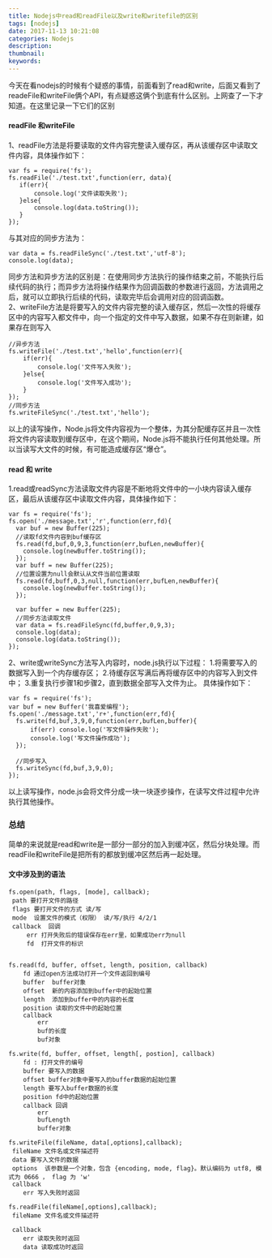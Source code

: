 ```yaml
---
title: Nodejs中read和readFile以及write和writefile的区别
tags: [nodejs]
date: 2017-11-13 10:21:08
categories: Nodejs
description:
thumbnail:
keywords:
---
```

今天在看nodejs的时候有个疑惑的事情，前面看到了read和write，后面又看到了readeFile和writeFile俩个API，有点疑惑这俩个到底有什么区别。上网查了一下才知道。在这里记录一下它们的区别

#### readFile 和writeFile
1、readFile方法是将要读取的文件内容完整读入缓存区，再从该缓存区中读取文件内容，具体操作如下：
```
var fs = require('fs');
fs.readFile('./test.txt',function(err, data){
   if(err){
       console.log('文件读取失败');
   }else{
       console.log(data.toString());
   }
});
```
<!-- more -->
与其对应的同步方法为：
```
var data = fs.readFileSync('./test.txt','utf-8');
console.log(data);
```
同步方法和异步方法的区别是：在使用同步方法执行的操作结束之前，不能执行后续代码的执行；而异步方法将操作结果作为回调函数的参数进行返回，方法调用之后，就可以立即执行后续的代码，读取完毕后会调用对应的回调函数。  
2、writeFile方法是将要写入的文件内容完整的读入缓存区，然后一次性的将缓存区中的内容写入都文件中，向一个指定的文件中写入数据，如果不存在则新建，如果存在则写入
```
//异步方法
fs.writeFile('./test.txt','hello',function(err){
    if(err){
        console.log('文件写入失败');
    }else{
        console.log('文件写入成功');
    }
});
//同步方法
fs.writeFileSync('./test.txt','hello');
```
以上的读写操作，Node.js将文件内容视为一个整体，为其分配缓存区并且一次性将文件内容读取到缓存区中，在这个期间，Node.js将不能执行任何其他处理。所以当读写大文件的时候，有可能造成缓存区“爆仓”。
#### read 和 write
1.read或readSync方法读取文件内容是不断地将文件中的一小块内容读入缓存区，最后从该缓存区中读取文件内容，具体操作如下：
```
var fs = require('fs');
fs.open('./message.txt','r',function(err,fd){
  var buf = new Buffer(225);
  //读取fd文件内容到buf缓存区
  fs.read(fd,buf,0,9,3,function(err,bufLen,newBuffer){
    console.log(newBuffer.toString());
  }); 
  var buff = new Buffer(225);
  //位置设置为null会默认从文件当前位置读取
  fs.read(fd,buff,0,3,null,function(err,bufLen,newBuffer){
    console.log(newBuffer.toString());
  });
 
  var buffer = new Buffer(225);
  //同步方法读取文件
  var data = fs.readFileSync(fd,buffer,0,9,3);
  console.log(data);
  console.log(data.toString());
});
```
2、write或writeSync方法写入内容时，node.js执行以下过程：
1.将需要写入的数据写入到一个内存缓存区；
2.待缓存区写满后再将缓存区中的内容写入到文件中；
3.重复执行步骤1和步骤2，直到数据全部写入文件为止。
具体操作如下：
```
var fs = require('fs');
var buf = new Buffer('我喜爱编程');
fs.open('./message.txt','r+',function(err,fd){
  fs.write(fd,buf,3,9,0,function(err,bufLen,buffer){
      if(err) console.log('写文件操作失败');
      console.log('写文件操作成功');
  });

  //同步写入
  fs.writeSync(fd,buf,3,9,0);
});
```
以上读写操作，node.js会将文件分成一块一块逐步操作，在读写文件过程中允许执行其他操作。
### 总结
简单的来说就是read和write是一部分一部分的加入到缓冲区，然后分块处理。而readFile和writeFile是把所有的都放到缓冲区然后再一起处理。
#### 文中涉及到的语法
```
fs.open(path, flags, [mode], callback);
 path 要打开文件的路径
 flags 要打开文件的方式 读/写
 mode  设置文件的模式（权限） 读/写/执行 4/2/1
 callback  回调
     err 打开失败后的错误保存在err里，如果成功err为null
     fd  打开文件的标识

```
```

fs.read(fd, buffer, offset, length, position, callback)
    fd 通过open方法成功打开一个文件返回到编号
    buffer  buffer对象
    offset  新的内容添加到buffer中的起始位置
    length  添加到buffer中的内容的长度
    position 读取的文件中的起始位置
    callback
        err
        buf的长度
        buf对象       
```
```
fs.write(fd, buffer, offset, length[, postion], callback)
    fd : 打开文件的编号
    buffer 要写入的数据
    offset buffer对象中要写入的buffer数据的起始位置
    length 要写入buffer数据的长度
    position fd中的起始位置
    callback 回调
        err
        bufLength
        buffer对象
```
```
fs.writeFile(fileName, data[,options],callback);
 fileName 文件名或文件描述符
 data 要写入文件的数据
 options  该参数是一个对象，包含 {encoding, mode, flag}。默认编码为 utf8, 模式为 0666 ， flag 为 'w'
 callback
    err 写入失败时返回
```
```
fs.readFile(fileName[,options],callback);
 fileName 文件名或文件描述符

 callback
    err 读取失败时返回
    data 读取成功时返回
```
